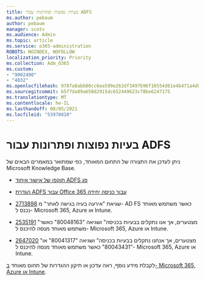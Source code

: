 ```yaml
---
title: בעיות נפוצות ופתרונות עבור ADFS
ms.author: pebaum
author: pebaum
manager: scotv
ms.audience: Admin
ms.topic: article
ms.service: o365-administration
ROBOTS: NOINDEX, NOFOLLOW
localization_priority: Priority
ms.collection: Adm_O365
ms.custom:
- "9002490"
- "4832"
ms.openlocfilehash: 970fa8abb00cc6ea599e262df3497b96f16554d61e4b471a4d8a62506b8cb483
ms.sourcegitcommit: b5f7da89a650d2915dc652449623c78be6247175
ms.translationtype: MT
ms.contentlocale: he-IL
ms.lasthandoff: 08/05/2021
ms.locfileid: "53978810"
---
```

# <a name="common-issues-and-resolutions-for-adfs"></a>בעיות נפוצות ופתרונות עבור ADFS

ניתן לעדכן את התצורה של התחום המאוחד, כפי שמתואר במאמרים הבאים של Microsoft Knowledge Base.

- [תוקפו של אישור איחוד ADFS פג](adfs-federation-certificate-expiring.md)

- [הגדרת ADFS עבור Office 365 עבור כניסה יחידה](https://docs.microsoft.com/office365/troubleshoot/active-directory/set-up-adfs-for-single-sign-on)

- [2713898](https://support.microsoft.com/help/2713898) שגיאת "אירעה בעיה בגישה לאתר" מ- AD FS כאשר משתמש מאוחד נכנס ל- Microsoft 365, Azure או Intune.

- [2535191](https://support.microsoft.com/help/2535191) "מצטערים, אך אנו נתקלים בבעיות בכניסה" ושגיאה "80048163" כאשר משתמש מאוחד מנסה להיכנס ל- Microsoft 365, Azure או Intune.

- [2647020](https://support.microsoft.com/help/2647020) "מצטערים, אך אנחנו נתקלים בבעיות בכניסה" ושגיאה "80041317" או "80043431" כאשר משתמש מאוחד מנסה להיכנס ל- Microsoft 365, Azure או Intune.

לקבלת מידע נוסף, ראה עדכון או תיקון ההגדרות של תחום מאוחד [ב- Microsoft 365, Azure או Intune](https://docs.microsoft.com/office365/troubleshoot/active-directory/update-federated-domain-office-365).
